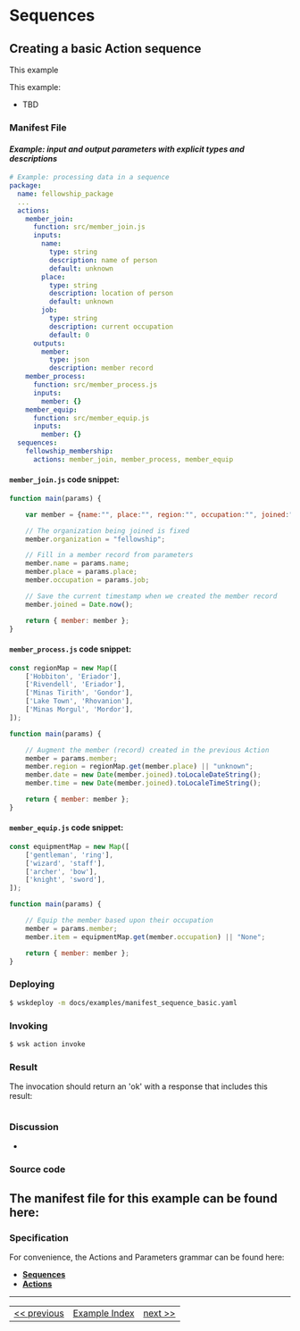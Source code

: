 # Sequences

## Creating a basic Action sequence

This example

This example:
- TBD

### Manifest File

#### _Example: input and output parameters with explicit types and descriptions_
```yaml
# Example: processing data in a sequence
package:
  name: fellowship_package
  ...
  actions:
    member_join:
      function: src/member_join.js
      inputs:
        name:
          type: string
          description: name of person
          default: unknown
        place:
          type: string
          description: location of person
          default: unknown
        job:
          type: string
          description: current occupation
          default: 0
      outputs:
        member:
          type: json
          description: member record
    member_process:
      function: src/member_process.js
      inputs:
        member: {}
    member_equip:
      function: src/member_equip.js
      inputs:
        member: {}
  sequences:
    fellowship_membership:
      actions: member_join, member_process, member_equip
```

#### ```member_join.js``` code snippet:
```javascript
function main(params) {

    var member = {name:"", place:"", region:"", occupation:"", joined:"", organization:"", item:"" };

    // The organization being joined is fixed
    member.organization = "fellowship";

    // Fill in a member record from parameters
    member.name = params.name;
    member.place = params.place;
    member.occupation = params.job;

    // Save the current timestamp when we created the member record
    member.joined = Date.now();

    return { member: member };
}
```

#### ```member_process.js``` code snippet:
```javascript
const regionMap = new Map([
    ['Hobbiton', 'Eriador'],
    ['Rivendell', 'Eriador'],
    ['Minas Tirith', 'Gondor'],
    ['Lake Town', 'Rhovanion'],
    ['Minas Morgul', 'Mordor'],
]);

function main(params) {

    // Augment the member (record) created in the previous Action
    member = params.member;
    member.region = regionMap.get(member.place) || "unknown";
    member.date = new Date(member.joined).toLocaleDateString();
    member.time = new Date(member.joined).toLocaleTimeString();

    return { member: member };
}
```

#### ```member_equip.js``` code snippet:
```javascript
const equipmentMap = new Map([
    ['gentleman', 'ring'],
    ['wizard', 'staff'],
    ['archer', 'bow'],
    ['knight', 'sword'],
]);

function main(params) {

    // Equip the member based upon their occupation
    member = params.member;
    member.item = equipmentMap.get(member.occupation) || "None";

    return { member: member };
}
```

### Deploying
```sh
$ wskdeploy -m docs/examples/manifest_sequence_basic.yaml
```

### Invoking
```sh
$ wsk action invoke
```

### Result
The invocation should return an 'ok' with a response that includes this result:
```json

```

### Discussion
-

### Source code
The manifest file for this example can be found here:
-

### Specification
For convenience, the Actions and Parameters grammar can be found here:
- **[Sequences](../specification/html/spec_sequences.md#sequences)**
- **[Actions](../specification/html/spec_actions.md#actions)**

---
<!--
 Bottom Navigation
-->
<html>
<div align="center">
<table align="center">
  <tr>
    <td><a href="">&lt;&lt;&nbsp;previous</a></td>
    <td><a href="programming_guide.md#guided-examples">Example Index</a></td>
    <td><a href="">next&nbsp;&gt;&gt;</a></td>
  </tr>
</table>
</div>
</html>
